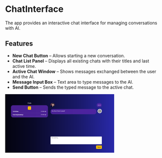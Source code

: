 # ChatInterface

The app provides an interactive chat interface for managing conversations with AI.

## Features

- **New Chat Button** – Allows starting a new conversation.
- **Chat List Panel** – Displays all existing chats with their titles and last active time.
- **Active Chat Window** – Shows messages exchanged between the user and the AI.
- **Message Input Box** – Text area to type messages to the AI.
- **Send Button** – Sends the typed message to the active chat.

<img src="chat-interface.png" alt="Chat Interface" style="width:70%;">

